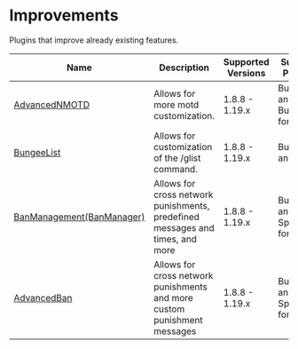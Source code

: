 # Improvements

Plugins that improve already existing features.

| Name | Description | Supported Versions | Supported Platforms |
| ---- | ----------- | ------------------ | ------------------- |
| [AdvancedNMOTD](https://www.spigotmc.org/resources/advancednmotd-let-your-motd-smile.58677/) | Allows for more motd customization. | 1.8.8 - 1.19.x | Bungeecord and forks, Bukkit and forks |
| [BungeeList](https://www.spigotmc.org/resources/78034/) | Allows for customization of the /glist command. | 1.8.8 - 1.19.x | Bungeecord and forks |
| [BanManagement(BanManager)](https://banmanagement.com/) | Allows for cross network punishments, predefined messages and times, and more | 1.8.8 - 1.19.x | Bungeecord and forks, Spigot and forks |
| [AdvancedBan](https://www.spigotmc.org/resources/8695/) | Allows for cross network punishments and more custom punishment messages | 1.8.8 - 1.19.x | Bungeecord and forks, Spigot and forks |
